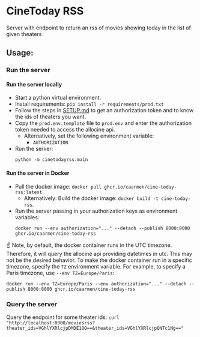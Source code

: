 # CineToday RSS
Server with endpoint to return an rss of movies showing today in the list of given theaters

## Usage:

### Run the server

#### Run the server locally


* Start a python virtual environment.
* Install requirements: `pip install -r requirements/prod.txt`
* Follow the steps in [SETUP.md](SETUP.md) to get an authorization token and to know the ids of theaters you want.
* Copy the `prod.env.template` file to `prod.env` and enter the authorization token needed to access the allocine api.
    - Alternatively, set the following environment variable:
        - `AUTHORIZATION`
* Run the server:
    ```
    python -m cinetodayrss.main
    ```

#### Run the server in Docker

* Pull the docker image: `docker pull ghcr.io/caarmen/cine-today-rss:latest`
  - Alternatively: Build the docker image: `docker build -t cine-today-rss`.
* Run the server passing in your authorization keys as environment variables:
    ```
    docker run --env authorization="..." --detach --publish 8000:8000 ghcr.io/caarmen/cine-today-rss
    ```
☝️ Note, by default, the docker container runs in the UTC timezone. Therefore, it will query the allocine api providing datetimes in utc. This may not be the desired behavior. To make the docker container run in a specific timezone, specify the `TZ` environment variable. For example, to specify a Paris timezone, use `--env TZ=Europe/Paris`:
```
docker run --env TZ=Europe/Paris --env authorization="..." --detach --publish 8000:8000 ghcr.io/caarmen/cine-today-rss
```

### Query the server

Query the endpoint for some theater ids:
    ```
    curl "http://localhost:8000/moviesrss?theater_ids=VGhlYXRlcjpDMDE1OQ==&theater_ids=VGhlYXRlcjpQNTc1Ng=="
    ```

